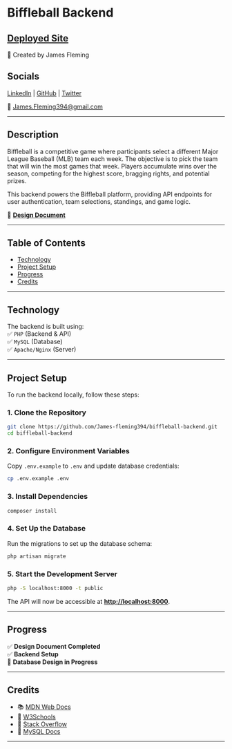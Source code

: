 # **Biffleball Backend**

## **[Deployed Site]()**
🚀 Created by James Fleming  

## **Socials**  
[LinkedIn](https://www.linkedin.com/in/james--fleming/) | [GitHub](https://github.com/James-fleming394) | [Twitter](https://twitter.com/jflem394)  

📧 James.Fleming394@gmail.com  

---

## **Description**  
Biffleball is a competitive game where participants select a different Major League Baseball (MLB) team each week. The objective is to pick the team that will win the most games that week. Players accumulate wins over the season, competing for the highest score, bragging rights, and potential prizes.  

This backend powers the Biffleball platform, providing API endpoints for user authentication, team selections, standings, and game logic.

📄 **[Design Document](https://docs.google.com/document/d/1wPYQMhZh-s0pEfC0loNywkKwJXTcIeEaepYe4GjCClA/edit?usp=sharing)**  

---

## **Table of Contents**  
- [Technology](#technology)  
- [Project Setup](#project-setup)  
- [Progress](#progress)  
- [Credits](#credits)  

---

## **Technology**  
The backend is built using:  
✅ `PHP` (Backend & API)  
✅ `MySQL` (Database)  
✅ `Apache/Nginx` (Server)  

---

## **Project Setup**  
To run the backend locally, follow these steps:

### **1. Clone the Repository**  
```bash
git clone https://github.com/James-fleming394/biffleball-backend.git
cd biffleball-backend
```

### **2. Configure Environment Variables**  
Copy `.env.example` to `.env` and update database credentials:  
```bash
cp .env.example .env
```

### **3. Install Dependencies**  
```bash
composer install
```

### **4. Set Up the Database**  
Run the migrations to set up the database schema:  
```bash
php artisan migrate
```

### **5. Start the Development Server**  
```bash
php -S localhost:8000 -t public
```

The API will now be accessible at **[http://localhost:8000](http://localhost:8000)**.  

---

## **Progress**  
✅ **Design Document Completed**  
✅ **Backend Setup**  
🔲 **Database Design in Progress**  

---

## **Credits**  
- 📚 [MDN Web Docs](https://developer.mozilla.org/en-US/)  
- 🏫 [W3Schools](https://www.w3schools.com/)  
- 🤝 [Stack Overflow](https://stackoverflow.com/)  
- 💾 [MySQL Docs](https://dev.mysql.com/doc/)  

---